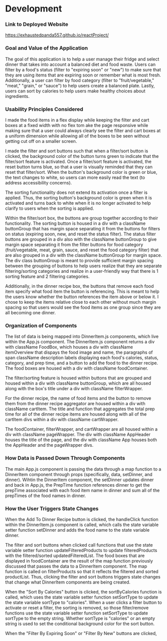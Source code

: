 # Development

### Link to Deployed Website
https://exhaustedpanda557.github.io/reactProject/

### Goal and Value of the Application
The goal of this application is to help a user manage their fridge and select dinner that takes into account a balanced diet and food waste. Users can filter by a food's status (filter to "expiring soon" or "new") to make sure that they are using items that are expiring soon or remember what is most fresh. Additionally, a user can filter by food category (filter to "fruit/vegetable," "meat," "grain," or "sauce") to help users create a balanced plate. Lastly, users can sort by calories to help users make healthy choices about ingredients. 

### Usability Principles Considered
I made the food items in a flex display while keeping the filter and cart boxes at a fixed width with no flex tom ake the page responsive while making sure that a user could always clearly see the filter and cart boxes at a uniform dimension while allowing all of the boxes to be seen without getting cut off on a smaller screen. 

I made the filter and sort buttons such that when a filter/sort button is clicked, the background color of the button turns green to indicate that the filter/sort feature is activated. Once a filter/sort feature is activated, the reset button turns blue, so that a user is visually reminded that they can reset that filter/sort. When the button's background color is green or blue, the text changes to white, so users can more easily read the text (to address accessibility concerns).

The sorting functionality does not extend its activation once a filter is applied. Thus, the sorting button's background color is green when it is activated and turns back to white when it is no longer activated to help clarify to users when the sorting is applied.

Within the filter/sort box, the buttons are group together according to their functionality. The sorting button is housed in a div with a className buttonGroup that has margin space separating it from the buttons for filters on status (expiring soon, new, and reset the status filter). The status filter buttons are grouped in a div also with the className buttonGroup to give margin space separating it from the filter buttons for food category (fruit/vegetable, meat, grain, sauce, and reset the food category filter) that are also grouped in a div with the className buttonGroup for margin space. The div class buttonGroup is meant to provide sufficient margin spacing between the grouping of buttons to help users realize that they are separate filtering/sorting categories and realize in a user-friendly way that there is 1 sorting feature and 2 filtering categories.

Additionally, in the dinner recipe box, the buttons that remove each food item specify what food item the button is referencing. This is meant to help the users know whether the button references the item above or below it. I chose to keep the items relative close to each other without much margin spacing so that users would see the food items as one group since they are all becoming one dinner.

### Organization of Components
The list of data is being mapped into DinnerItem.js components, which live within the App.js component. The DinnerItem.js component returns a div with className FoodBox, which houses a div with className itemOverview that dispays the food image and name, the paragraphs of span className description labels displaying each food's calories, status, category, and prep time, and a button to add the food to the dinner recipe. The food boxes are housed with a div with className foodContainer. 

The filter/sorting feature is housed within buttons that are grouped and housed within a div with className buttonGroup, which are all housed along with the box's title under a div with className filterWrapper. 

For the dinner recipe, the name of food items and the button to remove them from the dinner recipe aggregator are housed within a div with className cartItem. The title and function that aggregates the total prep time for all of the dinner recipe items are housed along with all of the cartItem divs within a div with className cartWrapper.  

The foodContainer, filterWrapper, and cartWrapper are all housed within a div with className pageWrapper. The div with className AppHeader houses the title of the page, and the div with className App houses both the AppHeader and the pageWrapper divs. 

### How Data is Passed Down Through Components
The main App.js component is passing the data through a map function to a DinnerItem component through props (specifically, data, setDinner, and dinner). Wihtin the DinnerItem component, the setDinner updates dinner and back in App.js, the PrepTime function references dinner to get the prepTime associated with each food item name in dinner and sum all of the prepTimes of the food names in dinner. 

### How the User Triggers State Changes

When the Add To Dinner Recipe button is clicked, the handleClick function within the DinnerItem.js component is called, which calls the state variable setter function setDinner and adds the food name to the state variable dinner. 

The filter and sort buttons when clicked call functions that use the state variable setter function updateFilteredProducts to update filteredProducts with the filtered/sorted updatedFilteredList. The food boxes that are displayed in foodContainer are the result of the map function previously discussed that passes the data to a DinnerItem component. The map function is called on filterProducts so that it reflects the filtered and sorted productList. Thus, clicking the filter and sort buttons triggers state changes that change what DinnerItem components are being created.

When the "Sort By Calories" button is clicked, the sortByCalories function is called, which uses the state variable setter function setSortType to update the state variable sortType to "calories". When a user clicks a filter button to activate or reset a filter, the sorting is removed, so those filter/remove functions use the state variable setter function setSortType to update sortType to the empty string. Whether sortType is "calories" or an empty string is used to set the conditional background color for the sort button.

When the "Filter By Expiring Soon" or "Filter By New" buttons are clicked, 

